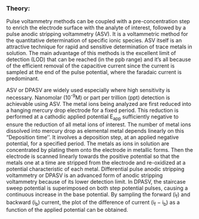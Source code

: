 ### Theory: 
<p>Pulse voltammetry methods can be coupled with a pre-concentration step ‌to enrich the electrode surface with the analyte of interest, followed by a pulse anodic stripping voltammetry (ASV). 
It is a voltammetric method for the quantitative determination of specific ionic species. ASV itself is an attractive technique for rapid and sensitive determination of trace metals in solution. The
main advantage of this methods is the excellent limit of detection (LOD) that can be reached (in the ppb range) and it’s all because of the efficient removal of the capacitive current since the
current is sampled at the end of the pulse potential, where the faradaic current is predominant.</p>
<p>ASV or DPASV are widely used especially where high sensitivity is necessary. Nanomolar (10<sup>-9</sup>M) or part per trillion (ppt) detection is achievable using ASV. The metal ions being analyzed
are first reduced into a hanging mercury drop electrode for a fixed period. This reduction is performed at a cathodic applied potential E<sub>app</sub> sufficiently negative to ensure the reduction of all
metal ions of interest. The number of metal ions dissolved into mercury drop as elemental metal depends linearly on this “Deposition time’’. It involves a deposition step, at an applied negative
potential, for a specified period. The metals as ions in solution are concentrated by plating them onto the electrode in metallic forms. Then the electrode is scanned linearly towards the positive
potential so that the metals one at a time are stripped from the electrode and re-oxidized at a potential characteristic of each metal. Differential pulse anodic stripping voltammetry or DPASV
is an advanced form of anodic stripping voltammetry because of its lower detection limit. In DPASV, the staircase sweep potential is superimposed on both step potential pulses, causing a continuous
  increase in the base potential. By sampling the forward (i<sub>f</sub>) and backward (i<sub>b</sub>) current, the plot of the difference of current (i<sub>f</sub> − i<sub>b</sub>) as a function of the applied potential can be obtained.</p>
